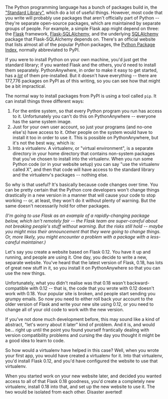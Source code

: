 <!--
.. title: What is a virtualenv, and why would I use one?
.. slug: VirtualenvsExplained
.. date: 2015-05-13 14:35:28 UTC+01:00
.. tags:
.. category:
.. link:
.. description:
.. type: text
-->


The Python programming language has a bunch of packages build in, the
["Standard Library"](https://docs.python.org/3.6/library/index.html), which do a lot of useful things.
However, most code that you write will probably use packages that aren't officially part of Python --
they're separate open-source packages, which are maintained by separate groups of people.
For example, a simple Flask app might depend on three: the [Flask](http://flask.pocoo.org/) framework,
[Flask-SQLAlchemy](http://flask-sqlalchemy.pocoo.org/2.1/),
and the underlying [SQLAlchemy]((http://www.sqlalchemy.org/)) package that Flask-SQLAlchemy depends on.
There's an official website that lists almost
all of the popular Python packages, the [Python Package Index](https://pypi.python.org/pypi), normally
abbreviated to PyPI.

If you were to install Python on your own machine, you'd just get the standard library; if you wanted
Flask and the others, you'd need to install them separately.   PythonAnywhere, in order to make it easy
to get started, has a [*lot*](https://www.pythonanywhere.com/batteries_included/) of them pre-installed.
But it doesn't have everything -- there are 177,776 packages on PyPI as of this writing, so you can see
how that might be a bit impractical.

The normal way to install packages from PyPI is using a tool called `pip`.  It can install things three
different ways:

1. For the entire system, so that every Python program you run has access to it.  Unfortunately you can't
do this on PythonAnywhere -- everyone has the same system image.
2. Just for your own user account, so just your programs (and no-one else's) have access to it.  Other
people on the system would have to install it too in order to use it.  This is possible on PythonAnywhere,
but it's not the best way, which is:
3. Into a virtualenv.  A virtualenv, or "virtual environment", is a separate directory in your home
directory that contains non-system packages that you've chosen to install into the virtualenv.
When you run some Python code (or in your website setup) you can say "use the virtualenv called X",
and then that code will have access to the standard library and the virtualenv's packages -- nothing else.

So why is that useful?  It's basically because code changes over time.  You can be pretty certain that
the Python core developers won't change things drastically in a new version in a manner that will cause
your code to stop working -- or, at least, they won't do it without plenty of warning.   But the same
doesn't necessarily hold for other packages.

*(I'm going to use Flask as an example of a rapidly-changing package below, which isn't remotely fair --
the Flask team are super-careful about not breaking people's stuff without warning.  But the risks still
hold -- maybe you might miss their announcement that they were going to change things.  Or, more likely,
you might encounter a problem with a package with a less-careful maintainer.)*

Let's say you create a website based on Flask 0.12.  You have it up and running, and people are using it.
One day, you decide to write a new, separate website.   You've heard that the latest version of Flask,
0.18, has lots of great new stuff in it, so you install it on PythonAnywhere so that you can use the new things.

Unfortunately, what you didn't realise was that 0.18 wasn't backward-compatible with 0.12 -- that is, the code
that you wrote with 0.12 doesn't work with 0.18.   Your popular site is broken, and people start sending you
grumpy emails.  So now you need to either roll back your account to the older version of Flask and write your new site using
0.12, or you need to change all of your old code to work with the new version.

If you've not done much development before, this may sound like a kind of abstract, "let's worry about it later"
kind of problem.   And it is, and would be... right up until the point you found yourself frantically dealing
with version compatibility problems and cursing the day you thought it might be a good idea to learn to code.

So how would a virtualenv have helped in this case?  Well, when you wrote your first app, you would have created
a virtualenv for it.  Into that virtualenv, you'd install Flask 0.12, and you'd have configured the website to
use that virtualenv.

When you started work on your new website later, and decided you wanted access to all of that Flask 0.18 goodness,
you'd create a completely new virtualenv, install 0.18 into that, and set up the new website to use it.
The two would be isolated from each other.   Disaster averted!

